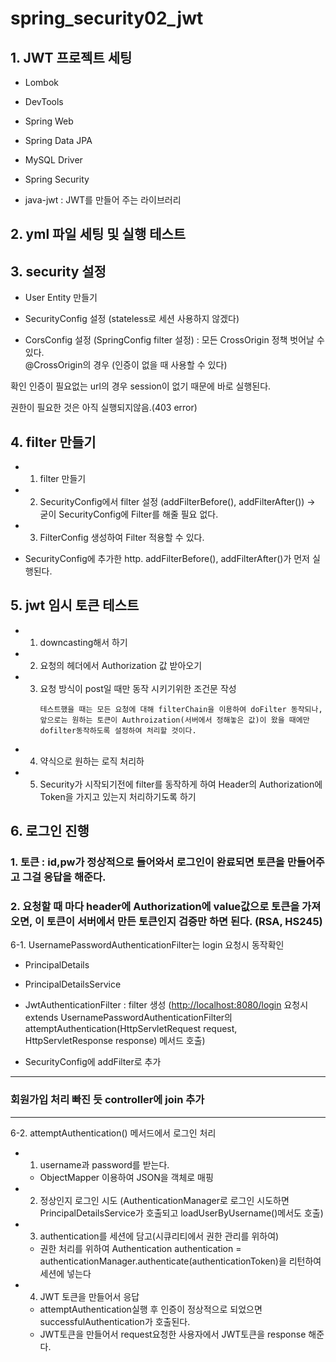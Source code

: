 # spring_security02_jwt

## 1. JWT 프로젝트 세팅
- Lombok

- DevTools

- Spring Web

- Spring Data JPA

- MySQL Driver

- Spring Security

- java-jwt : JWT를 만들어 주는 라이브러리

## 2. yml 파일 세팅 및 실행 테스트

## 3. security 설정
- User Entity 만들기

- SecurityConfig 설정 (stateless로 세션 사용하지 않겠다)

- CorsConfig 설정 (SpringConfig filter 설정) : 모든 CrossOrigin 정책 벗어날 수 있다.  
  @CrossOrigin의 경우 (인증이 없을 때 사용할 수 있다)

확인 인증이 필요없는 url의 경우 session이 없기 때문에 바로 실행된다.

권한이 필요한 것은 아직 실행되지않음.(403 error)

## 4. filter 만들기
- 1. filter 만들기

- 2. SecurityConfig에서 filter 설정 (addFilterBefore(), addFilterAfter()) → 굳이 SecurityConfig에 Filter를 해줄 필요 없다.

- 3. FilterConfig 생성하여 Filter 적용할 수 있다.

- SecurityConfig에 추가한 http. addFilterBefore(), addFilterAfter()가 먼저 실행된다.

## 5. jwt 임시 토큰 테스트
- 1. downcasting해서 하기
- 2. 요청의 헤더에서 Authorization 값 받아오기
- 3. 요청 방식이 post일 때만 동작 시키기위한 조건문 작성 
     ```
     테스트했을 때는 모든 요청에 대해 filterChain을 이용하여 doFilter 동작되나, 
     앞으로는 원하는 토큰이 Authroization(서버에서 정해놓은 값)이 왔을 때에만 dofilter동작하도록 설정하여 처리할 것이다.
     ```
- 4. 약식으로 원하는 로직 처리하
- 5. Security가 시작되기전에 filter를 동작하게 하여 Header의 Authorization에 Token을 가지고 있는지 처리하기도록 하기
    
## 6. 로그인 진행
### 1.  토큰 : id,pw가 정상적으로 들어와서 로그인이 완료되면 토큰을 만들어주고 그걸 응답을 해준다.
### 2. 요청할 때 마다 header에 Authorization에 value값으로 토큰을 가져오면, 이 토큰이 서버에서 만든 토큰인지 검증만 하면 된다. (RSA, HS245)
6-1. UsernamePasswordAuthenticationFilter는 login 요청시 동작확인

- PrincipalDetails

- PrincipalDetailsService

- JwtAuthenticationFilter : filter 생성
  ([http://localhost:8080/login](http://localhost:8080/login) 요청시 extends UsernamePasswordAuthenticationFilter의 attemptAuthentication(HttpServletRequest request, HttpServletResponse response) 메서드 호출)

- SecurityConfig에 addFilter로 추가
---
### 회원가입 처리 빠진 듯 controller에 join 추가
---
6-2. attemptAuthentication() 메서드에서 로그인 처리
- 1. username과 password를 받는다.
    - ObjectMapper 이용하여 JSON을 객체로 매핑
- 2. 정상인지 로그인 시도 (AuthenticationManager로 로그인 시도하면 PrincipalDetailsService가 호출되고 loadUserByUsername()메서도 호출)

- 3. authentication를 세션에 담고(시큐리티에서 권한 관리를 위하여)
    - 권한 처리를 위하여 Authentication authentication = authenticationManager.authenticate(authenticationToken)을 리턴하여 세션에 넣는다
- 4. JWT 토큰을 만들어서 응답
    - attemptAuthentication실행 후 인증이 정상적으로 되었으면 successfulAuthentication가 호출된다.
    - JWT토큰을 만들어서 request요청한 사용자에서 JWT토큰을 response 해준다.